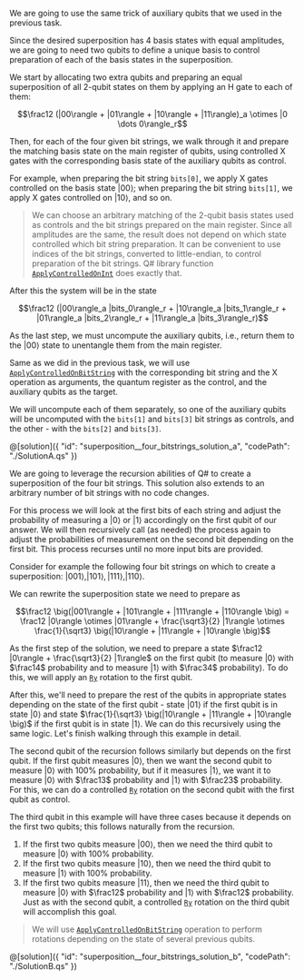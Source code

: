 We are going to use the same trick of auxiliary qubits that we used in the previous task.

Since the desired superposition has 4 basis states with equal amplitudes, we are going to need two qubits to define a unique basis to control preparation of each of the basis states in the superposition.

We start by allocating two extra qubits and preparing an equal superposition of all 2-qubit states on them by applying an H gate to each of them:

$$\frac12 (|00\rangle + |01\rangle + |10\rangle + |11\rangle)_a \otimes |0 \dots 0\rangle_r$$

Then, for each of the four given bit strings, we walk through it and prepare the matching basis state on the main register of qubits, using controlled X gates with the corresponding basis state of the auxiliary qubits as control.

For example, when preparing the bit string `bits[0]`, we apply X gates controlled on the basis state $|00\rangle$; when preparing the bit string `bits[1]`, we apply X gates controlled on $|10\rangle$, and so on.

> We can choose an arbitrary matching of the 2-qubit basis states used as controls and the bit strings prepared on the main register.
> Since all amplitudes are the same, the result does not depend on which state controlled which bit string preparation.
> It can be convenient to use indices of the bit strings, converted to little-endian, to control preparation of the bit strings.
> Q# library function [`ApplyControlledOnInt`](https://learn.microsoft.com/qsharp/api/qsharp-lang/microsoft.quantum.canon/applycontrolledonint) does exactly that.

After this the system will be in the state

$$\frac12 (|00\rangle_a |bits_0\rangle_r + |10\rangle_a |bits_1\rangle_r + |01\rangle_a |bits_2\rangle_r + |11\rangle_a |bits_3\rangle_r)$$

As the last step, we must uncompute the auxiliary qubits, i.e., return them to the $|00\rangle$ state to unentangle them from the main register.

Same as we did in the previous task, we will use [`ApplyControlledOnBitString`](https://learn.microsoft.com/qsharp/api/qsharp-lang/microsoft.quantum.canon/applycontrolledonbitstring) with the corresponding bit string and the X operation as arguments, the quantum register as the control, and the auxiliary qubits as the target.

We will uncompute each of them separately, so one of the auxiliary qubits will be uncomputed with the `bits[1]` and `bits[3]` bit strings as controls, and the other - with the `bits[2]` and `bits[3]`.

@[solution]({
    "id": "superposition__four_bitstrings_solution_a",
    "codePath": "./SolutionA.qs"
})

We are going to leverage the recursion abilities of Q# to create a superposition of the four bit strings.  This solution also extends to an arbitrary number of bit strings with no code changes.

For this process we will look at the first bits of each string and adjust the probability of measuring a $|0\rangle$ or $|1\rangle$ accordingly on the first qubit of our answer.  We will then recursively call (as needed) the process again to adjust the probabilities of measurement on the second bit depending on the first bit.  This process recurses until no more input bits are provided.

Consider for example the following four bit strings on which to create a superposition: $|001\rangle, |101\rangle, |111\rangle, |110\rangle$.

We can rewrite the superposition state we need to prepare as

$$\frac12 \big(|001\rangle + |101\rangle + |111\rangle + |110\rangle \big) = \frac12 |0\rangle \otimes |01\rangle + \frac{\sqrt3}{2} |1\rangle \otimes \frac{1}{\sqrt3} \big(|10\rangle + |11\rangle + |10\rangle \big)$$

As the first step of the solution, we need to prepare a state $\frac12 |0\rangle + \frac{\sqrt3}{2} |1\rangle$ on the first qubit (to measure $|0\rangle$ with $\frac14$ probability and to measure $|1\rangle$ with $\frac34$ probability).  To do this, we will apply an [`Ry`](https://learn.microsoft.com/qsharp/api/qsharp-lang/microsoft.quantum.intrinsic/ry) rotation to the first qubit.

After this, we'll need to prepare the rest of the qubits in appropriate states depending on the state of the first qubit - state $|01\rangle$ if the first qubit is in state $|0\rangle$ and state $\frac{1}{\sqrt3} \big(|10\rangle + |11\rangle + |10\rangle \big)$ if the first qubit is in state $|1\rangle$. We can do this recursively using the same logic. Let's finish walking through this example in detail.

The second qubit of the recursion follows similarly but depends on the first qubit.  If the first qubit measures $|0\rangle$, then we want the second qubit to measure $|0\rangle$ with 100% probability, but if it measures $|1\rangle$, we want it to measure $|0\rangle$ with $\frac13$ probability and $|1\rangle$ with $\frac23$ probability.  For this, we can do a controlled [`Ry`](https://learn.microsoft.com/qsharp/api/qsharp-lang/microsoft.quantum.intrinsic/ry) rotation on the second qubit with the first qubit as control.

The third qubit in this example will have three cases because it depends on the first two qubits; this follows naturally from the recursion.

1. If the first two qubits measure $|00\rangle$, then we need the third qubit to measure $|0\rangle$ with 100% probability.
2. If the first two qubits measure $|10\rangle$, then we need the third qubit to measure $|1\rangle$ with 100% probability.
3. If the first two qubits measure $|11\rangle$, then we need the third qubit to measure $|0\rangle$ with $\frac12$ probability and $|1\rangle$ with $\frac12$ probability.  Just as with the second qubit, a controlled [`Ry`](https://learn.microsoft.com/qsharp/api/qsharp-lang/microsoft.quantum.intrinsic/ry) rotation on the third qubit will accomplish this goal.

> We will use [`ApplyControlledOnBitString`](https://learn.microsoft.com/qsharp/api/qsharp-lang/microsoft.quantum.canon/applycontrolledonbitstring) operation to perform rotations depending on the state of several previous qubits.

@[solution]({
    "id": "superposition__four_bitstrings_solution_b",
    "codePath": "./SolutionB.qs"
})
